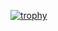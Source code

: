 [![trophy](https://github-profile-trophy.vercel.app/?username=nissyi-gh)](https://github.com/ryo-ma/github-profile-trophy)
